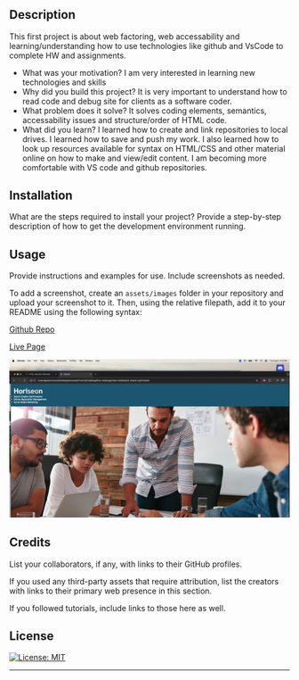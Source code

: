 # <First-Challenge-Code-Refactor>

## Description

This first project is about web factoring, web accessability and learning/understanding how to use technologies like github and VsCode to complete HW and assignments. 

- What was your motivation? 
I am very interested in learning new technologies and skills
- Why did you build this project? 
It is very important to understand how to read code and debug site for clients as a software coder.
- What problem does it solve? 
It solves coding elements, semantics, accessability issues and structure/order of HTML code. 
- What did you learn? 
I learned how to create and link repositories to local drives. I learned how to save and push my work. I also learned how to look up resources available for syntax on HTML/CSS and other material online on how to make and view/edit content. I am becoming more comfortable with VS code and github repositories. 

## Installation

What are the steps required to install your project? Provide a step-by-step description of how to get the development environment running.

## Usage

Provide instructions and examples for use. Include screenshots as needed.

To add a screenshot, create an `assets/images` folder in your repository and upload your screenshot to it. Then, using the relative filepath, add it to your README using the following syntax:

<a href="https://github.com/gus7770/first-challenge-code-refactor"> Github Repo </a>

<a href="https://gus7770.github.io/first-challenge-code-refactor/"> Live Page</a>

    

  ![alt text](./assets/images/screenshot%20of%20my%20work.png)
   

## Credits

List your collaborators, if any, with links to their GitHub profiles.

If you used any third-party assets that require attribution, list the creators with links to their primary web presence in this section.

If you followed tutorials, include links to those here as well.

## License

[![License: MIT](https://img.shields.io/badge/License-MIT-yellow.svg)](https://opensource.org/licenses/MIT)

---